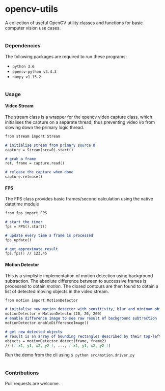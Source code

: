# opencv-utils

A collection of useful OpenCV utility classes and functions for basic computer vision use cases. 

#
### Dependencies

The following packages are required to run these programs:

* `python 3.6`
* `opencv-python v3.4.3`
* `numpy v1.15.2`

#
### Usage

#### Video Stream
The stream class is a wrapper for the opencv video capture class, which initialises the capture on a separate thread, thus preventing video i/o from slowing down the primary logic thread.

```markdown
from stream import Stream

# initialise stream from primary source 0
capture = Stream(src=0).start()

# grab a frame
ret, frame = capture.read()

# release the capture when done
capture.release()
```

#### FPS
The FPS class provides basic frames/second calculation using the native datetime module
```markdown
from fps import FPS

# start the timer
fps = FPS().start()

# update every time a frame is processed
fps.update()

# get approximate result
fps.fps() // 123.45
```

#### Motion Detector
This is a simplistic implementation of motion detection using background subtraction. The absolute difference between to successive frames is processed to obtain <em>motion</em>. The closed contours are then found to obtain a list of detected moving objects in the video stream.
```markdown
from motion import MotionDetector

# initialise new motion detector with sensitivity, blur and minimum object size
motionDetector = MotionDetector(20, 20, 200)
# enable difference image to see raw result of background subtraction
motionDetector.enableDifferenceImage()

# get new detected objects
# result is an array of bounding rectangles described by their top-left and bottom-right coordinates in the form [x1, y1, x2, y2]
objects = motionDetector.detect(frame, frame2)
// [[ x1, y1, x2, y2 ], ..., [ x1, y1, x2, y2 ]]
```
Run the demo from the cli using `$ python src/motion.driver.py`

#
### Contributions

Pull requests are welcome. 